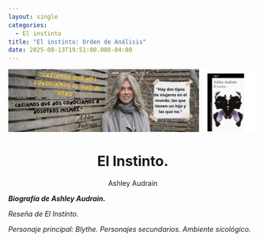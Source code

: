 ```yaml
---
layout: single
categories:
  - El instinto
title: "El instinto: Orden de Análisis"
date: 2025-08-13T19:51:00.000-04:00
---
```

![](/assets/img/banner-el-instinto.png)

# <center>El Instinto.</center>

<center>Ashley Audrain</center>


<i class="fas fa-arrow-right"> **Biografía de Ashley Audrain.**


<i class="fas fa-arrow-right">Reseña de El Instinto.

<i class="fas fa-arrow-right">Personaje principal: Blythe.
<i class="fas fa-arrow-right">Personajes secundarios.
<i class="fas fa-arrow-right"> Ambiente sicológico.
